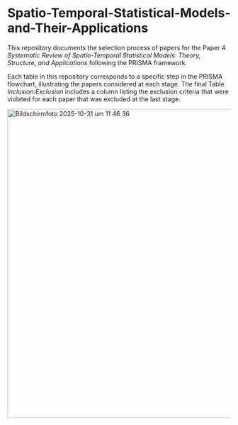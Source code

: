 # Spatio-Temporal-Statistical-Models-and-Their-Applications

This repository documents the selection process of papers for the Paper *A Systematic Review of Spatio-Temporal Statistical Models: Theory, Structure, and Applications* following the PRISMA framework. 

Each table in this repository corresponds to a specific step in the PRISMA flowchart, illustrating the papers considered at each stage.
The final Table *Inclusion:Exclusion* includes a column listing the exclusion criteria that were violated for each paper that was excluded at the last stage.

<img width="709" height="698" alt="Bildschirmfoto 2025-10-31 um 11 46 36" src="https://github.com/user-attachments/assets/dea45c59-9927-4e37-bdb9-07851e1932fc" />
